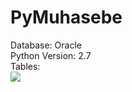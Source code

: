 # PyMuhasebe
Database: Oracle <br>
Python Version: 2.7 <br>
Tables: <br><img src="https://github.com/hlilbilgin/PyMuhasebe/blob/master/PyMuhasebeDB.PNG?raw=true" />
